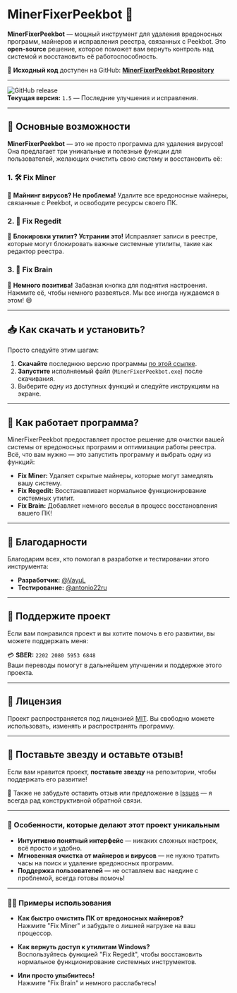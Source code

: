 # MinerFixerPeekbot 🚀

**MinerFixerPeekbot** — мощный инструмент для удаления вредоносных программ, майнеров и исправления реестра, связанных с Peekbot. Это **open-source** решение, которое поможет вам вернуть контроль над системой и восстановить её работоспособность.

🔗 **Исходный код** доступен на GitHub: [**MinerFixerPeekbot Repository**](https://github.com/vayulqq/MinerFixerPeekbot)

---

![GitHub release](https://img.shields.io/github/v/release/vayulqq/MinerFixerPeekbot?style=for-the-badge)  
**Текущая версия:** `1.5` — Последние улучшения и исправления.

---

## 📌 Основные возможности

**MinerFixerPeekbot** — это не просто программа для удаления вирусов! Она предлагает три уникальные и полезные функции для пользователей, желающих очистить свою систему и восстановить её:

### 1. **🛠 Fix Miner**  
🔹 **Майнинг вирусов? Не проблема!** Удалите все вредоносные майнеры, связанные с Peekbot, и освободите ресурсы своего ПК.

### 2. **🧹 Fix Regedit**  
🔹 **Блокировки утилит? Устраним это!** Исправляет записи в реестре, которые могут блокировать важные системные утилиты, такие как редактор реестра.

### 3. **🧠 Fix Brain**  
🔹 **Немного позитива!** Забавная кнопка для поднятия настроения. Нажмите её, чтобы немного развеяться. Мы все иногда нуждаемся в этом! 😄

---

## 📥 Как скачать и установить?

Просто следуйте этим шагам:

1. **Скачайте** последнюю версию программы [по этой ссылке](https://github.com/vayulqq/MinerFixerPeekbot/releases/latest).
2. **Запустите** исполняемый файл (`MinerFixerPeekbot.exe`) после скачивания.
3. Выберите одну из доступных функций и следуйте инструкциям на экране.

---

## 🚀 Как работает программа?

MinerFixerPeekbot предоставляет простое решение для очистки вашей системы от вредоносных программ и оптимизации работы реестра. Всё, что вам нужно — это запустить программу и выбрать одну из функций:

- **Fix Miner:** Удаляет скрытые майнеры, которые могут замедлять вашу систему.
- **Fix Regedit:** Восстанавливает нормальное функционирование системных утилит.
- **Fix Brain:** Добавляет немного веселья в процесс восстановления вашего ПК!

---

## 🙏 Благодарности

Благодарим всех, кто помогал в разработке и тестировании этого инструмента:

- **Разработчик:** [@VayuL](https://github.com/vayulqq)
- **Тестирование:** [@antonio22ru](https://github.com/antonio22ru)

---

## 💖 Поддержите проект

Если вам понравился проект и вы хотите помочь в его развитии, вы можете поддержать меня:

💳 **SBER:** `2202 2080 5953 6848`  
Ваши переводы помогут в дальнейшем улучшении и поддержке этого проекта.

---

## 📄 Лицензия

Проект распространяется под лицензией [MIT](https://github.com/vayulqq/MinerFixerPeekbot/blob/main/LICENSE). Вы свободно можете использовать, изменять и распространять программу.

---

## 🌟 Поставьте звезду и оставьте отзыв!

Если вам нравится проект, **поставьте звезду** на репозитории, чтобы поддержать его развитие!

💬 Также не забудьте оставить отзыв или предложение в [Issues](https://github.com/vayulqq/MinerFixerPeekbot/issues) — я всегда рад конструктивной обратной связи.

---

### 🚀 Особенности, которые делают этот проект уникальным

- **Интуитивно понятный интерфейс** — никаких сложных настроек, всё просто и удобно.
- **Мгновенная очистка от майнеров и вирусов** — не нужно тратить часы на поиск и удаление вредоносных программ.
- **Поддержка пользователей** — не оставляем вас наедине с проблемой, всегда готовы помочь!

---

### 🧑‍💻 Примеры использования

- **Как быстро очистить ПК от вредоносных майнеров?**  
  Нажмите "Fix Miner" и забудьте о лишней нагрузке на ваш процессор.

- **Как вернуть доступ к утилитам Windows?**  
  Воспользуйтесь функцией "Fix Regedit", чтобы восстановить нормальное функционирование системных инструментов.

- **Или просто улыбнитесь!**  
  Нажмите "Fix Brain" и немного расслабьтесь!
  
